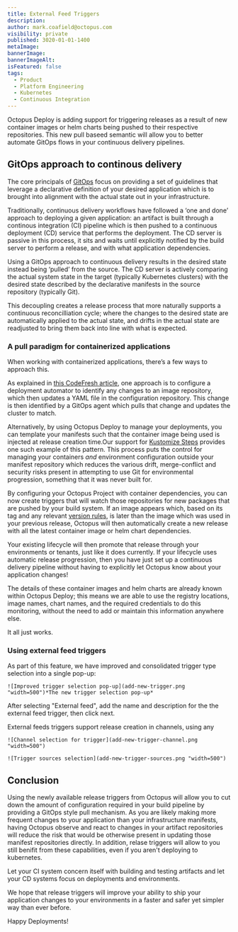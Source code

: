 ```yaml
---
title: External Feed Triggers
description: 
author: mark.coafield@octopus.com
visibility: private
published: 3020-01-01-1400
metaImage: 
bannerImage: 
bannerImageAlt: 
isFeatured: false
tags: 
  - Product
  - Platform Engineering
  - Kubernetes
  - Continuous Integration
---
```


Octopus Deploy is adding support for triggering releases as a result of new container images or helm charts being pushed to their respective repositories. This new pull baseed semantic will allow you to better automate GitOps flows in your continuous delivery pipelines.

## GitOps approach to continous delivery

The core principals of [GitOps](https://opengitops.dev/) focus on providing a set of guidelines that leverage a declarative definition of your desired application which is to brought into alignment with the actual state out in your infrastructure.

Traditionally, continuous delivery workflows have followed a ‘one and done’ approach to deploying a given application: an artifact is built through a continous integration (CI) pipeline which is then pushed to a continuous deployment (CD) service that performs the deployment. The CD server is passive in this process, it sits and waits until explicitly notified by the build server to perform a release, and with what application dependencies.

Using a GitOps approach to continuous delivery results in the desired state instead being ‘pulled’ from the source. The CD server is actively comparing the actual system state in the target (typically Kubernetes clusters) with the desired state described by the declarative manifests in the source repository (typically Git). 

This decoupling creates a release process that more naturally supports a continuous reconcilliation cycle; where the changes to the desired state are automatically applied to the actual state, and drifts in the actual state are readjusted to bring them back into line with what is expected.

<Reconcilliation Loop Image Here>

### A pull paradigm for containerized applications

When working with containerized applications, there’s a few ways to approach this.  

As explained in [this CodeFresh article](https://codefresh.io/learn/gitops/gitops-workflow-vs-traditional-workflow-what-is-the-difference/), one approach is to configure a deployment automator to identify any changes to an image repository, which then updates a YAML file in the configuration repository.  This change is then identified by a GitOps agent which pulls that change and updates the cluster to match.

Alternatively, by using Octopus Deploy to manage your deployments, you can template your manifests such that the container image being used is injected at release creation time.Our support for [Kustomize Steps](https://octopus.com/docs/deployments/kubernetes/kustomize) provides one such example of this pattern. This process puts the control for managing your containers _and_ environment configuration outside your manifest repository which reduces the various drift, merge-conflict and security risks present in attempting to use Git for environmental progression, something that it was never built for. 

By configuring your Octopus Project with container dependencies, you can now create triggers that will watch those repositories for new packages that are pushed by your build system. If an image appears which, based on its tag and any relevant [version rules](https://octopus.com/docs/releases/channels#version-rules), is later than the image which was used in your previous release, Octopus will then automatically create a new release with all the latest container image or helm chart dependencies. 

Your existing lifecycle will then promote that release through your environments or tenants, just like it does currently. If your lifecycle uses automatic release progression, then you have just set up a continuous delivery pipeline without having to explicitly let Octopus know about your application changes! 

The details of these container images and helm charts are already known within Octopus Deploy; this means we are able to use the registry locations, image names, chart names, and the required credentials to do this monitoring, without the need to add or maintain this information anywhere else.

It all just works.

### Using external feed triggers

As part of this feature, we have improved and consolidated trigger type selection into a single pop-up:
```
![Improved trigger selection pop-up](add-new-trigger.png "width=500")*The new trigger selection pop-up*
```
After selecting "External feed", add the name and description for the the external feed trigger, then click next.

External feeds triggers support release creation in channels, using any 
```
![Channel selection for trigger](add-new-trigger-channel.png "width=500")
```

```
![Trigger sources selection](add-new-trigger-sources.png "width=500")
```


## Conclusion
Using the newly available release triggers from Octopus will allow you to cut down the amount of configuration required in your build pipeline by providing a GitOps style pull mechanism. As you are likely making more frequent changes to your application than your infrastructure manifests, having Octopus observe and react to changes in your artifact repositories will reduce the risk that would be otherwise present in updating those manifest repositories directly. In addition, relase triggers will allow to you still benifit from these capabilities, even if you aren't deploying to kubernetes.

Let your CI system concern itself with building and testing artifacts and let your CD systems focus on deployments and environments.

We hope that release triggers will improve your ability to ship your application changes to your environments in a faster and safer yet simpler way than ever before.

Happy Deployments!